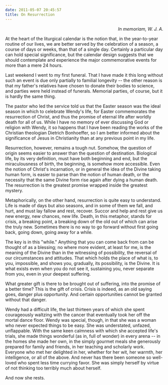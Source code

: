 ```yaml
---
date: 2011-05-07 20:45:57
title: On Resurrection
---
```


<p style="text-align: right;"><em>In memoriam, W. J. A.</em></p>
At the heart of the liturgical calendar is the notion that, in the year-to-year routine of our lives, we are better served by the celebration of a season, a course of days or weeks, than that of a single day. Certainly a particular day can hold special significance, but the calendar design suggests that we should contemplate and experience the major commemorative events for more than a mere 24 hours.

Last weekend I went to my first funeral. That I have made it this long without such an event is due only partially to familial longevity -- the other reason is that my father's relatives have chosen to donate their bodies to science, and parties were held instead of funerals. Memorial parties, of course, but it is hardly the same thing.

<!--more-->

The pastor who led the service told us that the Easter season was the ideal season in which to celebrate Wendy's life, for Easter commemorates the resurrection of Christ, and thus the promise of eternal life after worldly death for all of us. While I have no memory of ever discussing God or religion with Wendy, it so happens that I have been reading the works of the Christian theologian Dietrich Bonhoeffer, so I am better informed about the significance of Jesus in Christianity than at any previous point in my life.

Resurrection, however, remains a tough nut. Somehow, the question of origin seems easier to answer than the question of destination. Biological life, by its very definition, must have both beginning and end, but the miraculousness of birth, the beginning, is somehow more accessible. Even the notion of Christ's incarnation, or in general the idea of the Divine taking human form, is easier to parse than the notion of human death, or the necessity that the same Divine form rise again after dying a human death. The resurrection is the greatest promise wrapped inside the greatest mystery.

Metaphorically, on the other hand, resurrection is quite easy to understand. Life is made of days but also seasons, and in some of them we fall, and hurt, and must lay fallow and rest, recover. Succor and help and rest give us new energy, new chances, new life. Death, in this metaphor, stands for crisis, a breaking point, a breaking down of the old out of which can arise the truly new. Sometimes there is no way to go forward without first going back, going down, going away for a while.

The key is in this "while." Anything that you can come back from can be thought of as a blessing; no where more evident, at least for me, is the meaning of the Divine than in the witnessing of possibility, the reversal of our circumstances and attitudes. That which holds the place of what is, to you, impossible, and shows you, gradually, its possibility, is the Divine. It is what exists even when you do not see it, sustaining you, never separate from you, even in your deepest suffering.

What greater gift is there to be brought out of suffering, into the promise of a better time? This is the gift of crisis. Crisis is indeed, as an old saying goes, danger plus opportunity. And certain opportunities cannot be granted without that danger.

Wendy had a difficult life, the last thirteen years of which she spent courageously waltzing with the cancer that eventually took her off the mortal dance floor. Wendy was special, though, in that she was a woman who never expected things to be easy. She was understated, unfazed, unflappable. With the same keen calmness with which she accepted life's trials, she made things wonderful (as in, full of wonder) in every arena -- in the homes she made her own, in the simply gourmet meals she generously prepared for family and friends, in her teaching and scholarly work. Everyone who met her delighted in her, whether for her wit, her warmth, her intelligence, or all of the above. And never has there been someone so well-loved who spent less time currying favor. She was simply herself by virtue of not thinking too terribly much about herself.

And now she rests.
